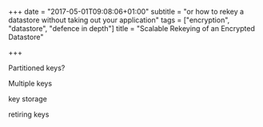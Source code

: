+++
date = "2017-05-01T09:08:06+01:00"
subtitle = "or how to rekey a datastore without taking out your application"
tags = ["encryption", "datastore", "defence in depth"]
title = "Scalable Rekeying of an Encrypted Datastore"

+++

Partitioned keys?

Multiple keys

key storage

retiring keys
